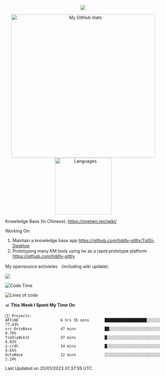 <a href="https://github.com/linonetwo">
    <p align="center">
        <img src="https://github-profile-trophy.vercel.app/?username=linonetwo&column=7&theme=onedark"/>
    </p>
</a>
<a align="center" href="https://github.com/linonetwo">
  <p align="center">
    <img src="https://github-readme-stats.vercel.app/api?username=linonetwo&show_icons=true&count_private=true" alt="My GitHub stats" width="465"/>
    <img src="https://github-readme-stats.vercel.app/api/top-langs/?username=linonetwo&layout=compact&langs_count=10" alt="Languages" height="183">
  </p>
</a>

Knowledge Base (In Chinese): https://onetwo.ren/wiki/

Working On: 

1. Maintain a knowledge base app https://github.com/tiddly-gittly/TidGi-Desktop
1. Prototyping many KM tools using tw as a rapid prototype platform https://github.com/tiddly-gittly

My opensource activieies （including wiki update):

![](https://visitor-badge.glitch.me/badge?page_id=linonetwo.linonetwo)

<!--START_SECTION:waka-->
![Code Time](http://img.shields.io/badge/Code%20Time-1%2C487%20hrs%2010%20mins-blue)

![Lines of code](https://img.shields.io/badge/From%20Hello%20World%20I%27ve%20Written-2%20Million%20lines%20of%20code-blue)

📊 **This Week I Spent My Time On** 

```text
🐱‍💻 Projects: 
AFFiNE                   6 hrs 55 mins       ███████████████████░░░░░░   77.43% 
src-OctoBase             47 mins             ██░░░░░░░░░░░░░░░░░░░░░░░   8.76% 
TiddlyWiki5              37 mins             █░░░░░░░░░░░░░░░░░░░░░░░░   6.92% 
y-crdt                   24 mins             █░░░░░░░░░░░░░░░░░░░░░░░░   4.65% 
OctoBase                 12 mins             ░░░░░░░░░░░░░░░░░░░░░░░░░   2.24%

```


 Last Updated on 20/01/2023 01:37:55 UTC
<!--END_SECTION:waka-->
